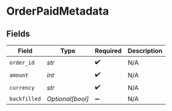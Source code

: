 # OrderPaidMetadata


## Fields

| Field              | Type               | Required           | Description        |
| ------------------ | ------------------ | ------------------ | ------------------ |
| `order_id`         | *str*              | :heavy_check_mark: | N/A                |
| `amount`           | *int*              | :heavy_check_mark: | N/A                |
| `currency`         | *str*              | :heavy_check_mark: | N/A                |
| `backfilled`       | *Optional[bool]*   | :heavy_minus_sign: | N/A                |